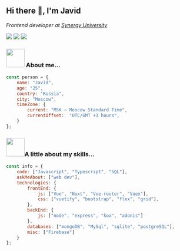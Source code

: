 ## Hi there 👋, I'm Javid

<p>

<em>Frontend developer at <a href="https://synergy.university/">Synergy University</a></em>
    
[<img src="https://img.shields.io/badge/linkedin-%230077B5.svg?&style=for-the-badge&logo=linkedin&logoColor=white" />](https://www.linkedin.com/in/javid-alimli/)
[<img src = "https://img.shields.io/badge/instagram-%23E4405F.svg?&style=for-the-badge&logo=instagram&logoColor=white">](https://www.instagram.com/_javedius/)
[<img src="https://img.shields.io/badge/facebook-%231877F2.svg?&style=for-the-badge&logo=facebook&logoColor=white" />](https://www.facebook.com/javid.gazhiev/) 

</p>

### <img src="https://media.giphy.com/media/WUlplcMpOCEmTGBtBW/giphy.gif" width="50"> About me...  

```javascript
const person = {
    name: "Javid",
    age: "25",
    country: "Russia",
    city: "Moscow",
    timeZone: {
        current: "MSK — Moscow Standard Time",
        currentOffset:	"UTC/GMT +3 hours",
    }
};
```

### <img src="https://media.giphy.com/media/VgCDAzcKvsR6OM0uWg/giphy.gif" width="50">A little about my skills...  

```javascript
const info = {
    code: ["Javascript", "Typescript", "SQL"],
    askMeAbout: ["web dev"],
    technologies: {
        frontEnd: {
            js: ["Vue", "Nuxt", "Vue-router", "Vuex"],
            css: ["vuetify", "bootstrap", "flex", "grid"],
        },
        backEnd: {
            js: ["node", "express", "koa", "adonis"]
        },
        databases: ["mongoDB", "MySql", "sqlite", "postgreSQL"],
        misc: ["Firebase"]
    }
};
```
